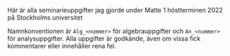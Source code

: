 Här är alla seminarieuppgifter jag gjorde under Matte 1 höstterminen 2022 på Stockholms universitet

Namnkonventionen är `Alg_<nummer>` för algebrauppgifter och `An_<nummer>` för analysuppgifter. Alla uppgifter är godkände, även om vissa fick kommentarer eller innehåller rena fel.
